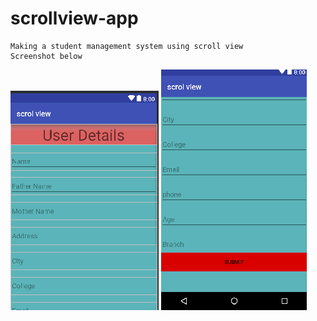 # scrollview-app
      
```
Making a student management system using scroll view 
Screenshot below
```

![alt text](https://github.com/anubhavchauhan96/Android-Test-Basics/blob/master/1.PNG)      ![alt text](https://github.com/anubhavchauhan96/Android-Test-Basics/blob/master/2.PNG)
